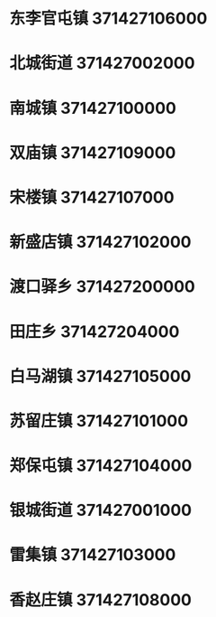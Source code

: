# 东李官屯镇 371427106000
# 北城街道 371427002000
# 南城镇 371427100000
# 双庙镇 371427109000
# 宋楼镇 371427107000
# 新盛店镇 371427102000
# 渡口驿乡 371427200000
# 田庄乡 371427204000
# 白马湖镇 371427105000
# 苏留庄镇 371427101000
# 郑保屯镇 371427104000
# 银城街道 371427001000
# 雷集镇 371427103000
# 香赵庄镇 371427108000
